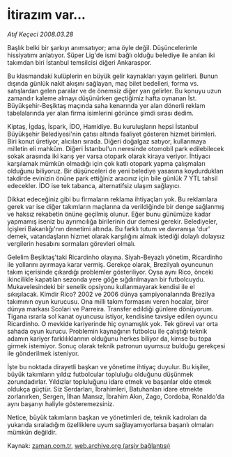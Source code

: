 # İtirazım var...

*Atıf Keçeci 2008.03.28*

<tr><td class="metin" colspan="2" style="padding-top: 20px; padding-left: 5px; padding-right: 10px;">Başlık belki bir şarkıyı anımsatıyor; ama öyle değil. Düşüncelerimle hissiyatımı anlatıyor. Süper Lig'de ismi bağlı olduğu belediye ile anılan iki takımdan biri İstanbul temsilcisi diğeri Ankaraspor.</td></tr><tr><td class="metin" colspan="2" style="padding-top: 20px; padding-left: 5px; padding-right: 10px;"><p>Bu klasmandaki kulüplerin en büyük gelir kaynakları yayın gelirleri. Bunun dışında günlük nakit akışını sağlayan, maç bilet bedelleri, forma vs. satışlardan gelen paralar ve de önemsiz diğer yan gelirler. Bu konuyu uzun zamandır kaleme almayı düşünürken geçtiğimiz hafta oynanan İst. Büyükşehir-Beşiktaş maçında saha kenarında yer alan dönerli reklam tabelalarında yer alan firma isimlerini görünce şimdi sırası dedim.
<p>Kiptaş, İgdaş, İspark, İDO, Hamidiye. Bu kuruluşların hepsi İstanbul Büyükşehir Belediyesi'nin çatısı altında faaliyet gösteren hizmet birimleri. Biri konut üretiyor, alıcıları sırada. Diğeri doğalgaz satıyor, kullanmaya milletin eli mahkûm. Diğeri İstanbul'un neresinde otomobil park edilebilecek sokak arasında iki karış yer varsa otopark olarak kiraya veriyor. İhtiyacı karşılamak mümkün olmadığı için çok katlı otopark yapma çalışmaları olduğunu biliyoruz. Bir düşünceleri de yeni belediye yasasına koydurdukları takdirde evinizin önüne park ettiğiniz aracınız için bile günlük 7 YTL tahsil edecekler. İDO ise tek tabanca, alternatifsiz ulaşım sağlayıcı.
<p>Dikkat edeceğiniz gibi bu firmaların reklama ihtiyaçları yok. Bu reklamlara gerek var ise diğer takımların maçlarına da verildiğinde bir denge sağlanmış ve haksız rekabetin önüne geçilmiş olunur. Eğer bunu günümüze kadar yapmamış iseniz bu ayrımcılığa birilerinin dur demesi gerekir. Belediyeler, İçişleri Bakanlığı'nın denetimi altında. Bu farklı tutum ve davranışa 'dur' demek, vatandaşların hizmet olarak karşılığını almak istediği dolaylı dolaysız vergilerin hesabını sormaları görevleri olmalı.
<p>Gelelim Beşiktaş'taki Ricardinho olayına. Siyah-Beyazlı yönetim, Ricardinho ile yollarını ayırmaya karar vermiş. Gerekçe olarak, Brezilyalı oyuncunun takım içerisinde çıkardığı problemler gösteriliyor. Oysa aynı Rico, önceki ikincilikle kapatılan sezonda yere göğe sığdırılmayan bir futbolcuydu. Mukavelesindeki bir senelik opsiyonu kullanmayarak kendisi ile el sıkışılacak. Kimdir Rico? 2002 ve 2006 dünya şampiyonalarında Brezilya takımının oyun kurucusu. Ona milli takım formasını veren hocalar, birer dünya markası Scolari ve Parreira. Transfer edildiği günlere dönüyorum. Tigana ısrarla sol kanat oyuncusu istiyor, kendisine tavsiye edilen oyuncu Ricardinho. O mevkide kariyerinde hiç oynamışlık yok. Tek görevi var orta sahada oyun kurucu. Problemin kaynağının futbolcu ile çalıştığı teknik adamın kariyer farklılıklarının olduğunu herkes biliyor da, kimse bu topa girmek istemiyor. Sonuç olarak teknik patronun uyumsuz bulduğu gerekçesi ile gönderilmek isteniyor.
<p>İşte bu noktada dirayetli başkan ve yönetime ihtiyaç duyulur. Bu kişiler, büyük takımların yıldız futbolcular topluluğu olduğunu düşünmek zorundadırlar. Yıldızlar topluluğunu idare etmek ve başarılar elde etmek oldukça güçtür. Siz Serdarları, İbrahimleri, Batuhanları idare etmekte zorlanırken, Sergen, İlhan Mansız, İbrahim Akın, Zago, Cordoba, Ronaldo'da aynı başarıyı haliyle gösteremezsiniz.
<p>Netice, büyük takımların başkan ve yönetimleri de, teknik kadroları da yukarıda sıraladığım özelliklere uyum sağlayamıyorlarsa başarılı olmaları mümkün değildir.<br/></p></p></p></p></p></p></td></tr>

Kaynak: [zaman.com.tr](http://zaman.com.tr/yazar.do?yazino=670194), [web.archive.org (arşiv bağlantısı)](http://web.archive.org/web/20080501132922/http://www.zaman.com.tr:80/yazar.do?yazino=670194)
